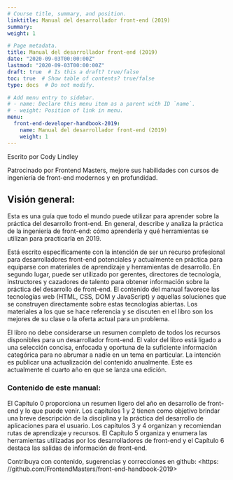 ```yaml
---
# Course title, summary, and position.
linktitle: Manual del desarrollador front-end (2019)
summary:
weight: 1

# Page metadata.
title: Manual del desarrollador front-end (2019)
date: "2020-09-03T00:00:00Z"
lastmod: "2020-09-03T00:00:00Z"
draft: true  # Is this a draft? true/false
toc: true  # Show table of contents? true/false
type: docs  # Do not modify.

# Add menu entry to sidebar.
# - name: Declare this menu item as a parent with ID `name`.
# - weight: Position of link in menu.
menu:
  front-end-developer-handbook-2019:
    name: Manual del desarrollador front-end (2019)
    weight: 1
---
```


Escrito por Cody Lindley

Patrocinado por Frontend Masters, mejore sus habilidades con cursos de ingeniería de front-end modernos y en profundidad.

## Visión general:

Esta es una guía que todo el mundo puede utilizar para aprender sobre la práctica del desarrollo front-end. En general, describe y analiza la práctica de la ingeniería de front-end: cómo aprenderla y qué herramientas se utilizan para practicarla en 2019.

Está escrito específicamente con la intención de ser un recurso profesional para desarrolladores front-end potenciales y actualmente en práctica para equiparse con materiales de aprendizaje y herramientas de desarrollo. En segundo lugar, puede ser utilizado por gerentes, directores de tecnología, instructores y cazadores de talento para obtener información sobre la práctica del desarrollo de front-end. El contenido del manual favorece las tecnologías web (HTML, CSS, DOM y JavaScript) y aquellas soluciones que se construyen directamente sobre estas tecnologías abiertas. Los materiales a los que se hace referencia y se discuten en el libro son los mejores de su clase o la oferta actual para un problema.

El libro no debe considerarse un resumen completo de todos los recursos disponibles para un desarrollador front-end. El valor del libro está ligado a una selección concisa, enfocada y oportuna de la suficiente información categórica para no abrumar a nadie en un tema en particular.
La intención es publicar una actualización del contenido anualmente. Este es actualmente el cuarto año en que se lanza una edición.

### Contenido de este manual:

El Capítulo 0 proporciona un resumen ligero del año en desarrollo de front-end y lo que puede venir. Los capítulos 1 y 2 tienen como objetivo brindar una breve descripción de la disciplina y la práctica del desarrollo de aplicaciones para el usuario. Los capítulos 3 y 4 organizan y recomiendan rutas de aprendizaje y recursos. El Capítulo 5 organiza y enumera las herramientas utilizadas por los desarrolladores de front-end y el Capítulo 6 destaca las salidas de información de front-end.

Contribuya con contenido, sugerencias y correcciones en github: <https: //github.com/FrontendMasters/front-end-handbook-2019>
